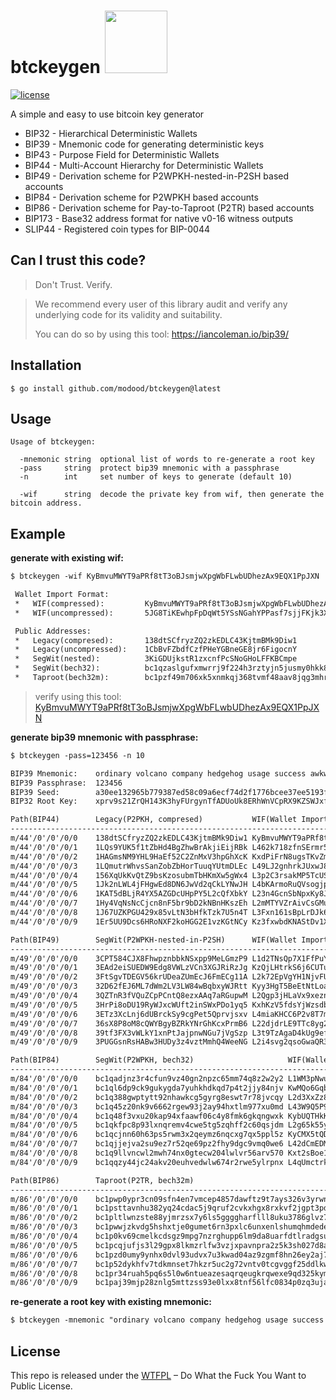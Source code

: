 btckeygen <img src="https://www.buybitcoinworldwide.com/img/segwit.png" width="100">
=========

[![license](https://img.shields.io/badge/license-WTFPL%20--%20Do%20What%20the%20Fuck%20You%20Want%20to%20Public%20License-green.svg)](https://github.com/modood/btckeygen/blob/master/LICENSE)

A simple and easy to use bitcoin key generator

*   BIP32 - Hierarchical Deterministic Wallets
*   BIP39 - Mnemonic code for generating deterministic keys
*   BIP43 - Purpose Field for Deterministic Wallets
*   BIP44 - Multi-Account Hierarchy for Deterministic Wallets
*   BIP49 - Derivation scheme for P2WPKH-nested-in-P2SH based accounts
*   BIP84 - Derivation scheme for P2WPKH based accounts
*   BIP86 - Derivation scheme for Pay-to-Taproot (P2TR) based accounts
*   BIP173 - Base32 address format for native v0-16 witness outputs
*   SLIP44 - Registered coin types for BIP-0044


Can I trust this code?
----------------------

> Don't Trust. Verify.

> We recommend every user of this library audit and verify any underlying code for its validity and suitability.
>
> You can do so by using this tool: https://iancoleman.io/bip39/

Installation
------------

```
$ go install github.com/modood/btckeygen@latest
```

Usage
-----

```
Usage of btckeygen:

  -mnemonic string  optional list of words to re-generate a root key
  -pass     string  protect bip39 mnemonic with a passphrase
  -n        int     set number of keys to generate (default 10)

  -wif      string  decode the private key from wif, then generate the bitcoin address.
```

Example
-------

**generate with existing wif:**

```txt
$ btckeygen -wif KyBmvuMWYT9aPRf8tT3oBJsmjwXpgWbFLwbUDhezAx9EQX1PpJXN

 Wallet Import Format:
 *   WIF(compressed):         KyBmvuMWYT9aPRf8tT3oBJsmjwXpgWbFLwbUDhezAx9EQX1PpJXN
 *   WIF(uncompressed):       5JG8TiKEwhpFpDqWt5YSsNGahYPPasf7sjjFKjk3XoUhCEUvBj4

 Public Addresses:
 *   Legacy(compresed):       138dtSCfryzZQ2zkEDLC43KjtmBMk9Diw1
 *   Legacy(uncompressed):    1CbBvFZbdfCzfPHeYGBneGE8jr6FigocnY
 *   SegWit(nested):          3KiGDUjkstR1zxcnfPcSNoGHoLFFKBCmpe
 *   SegWit(bech32):          bc1qzaslgufxmwrrj9f224h3rztyjn5jusmy0hkk8j
 *   Taproot(bech32m):        bc1pzf49m706xk5xnmkqj368tvmf48aav8jqg3mhr5ujdp79u8jcvx4s7scxzc
```

> verify using this tool: [KyBmvuMWYT9aPRf8tT3oBJsmjwXpgWbFLwbUDhezAx9EQX1PpJXN](https://privatekeys.pw/key/KyBmvuMWYT9aPRf8tT3oBJsmjwXpgWbFLwbUDhezAx9EQX1PpJXN)

**generate bip39 mnemonic with passphrase:**

```txt
$ btckeygen -pass=123456 -n 10

BIP39 Mnemonic:    ordinary volcano company hedgehog usage success awkward filter state energy wool point
BIP39 Passphrase:  123456
BIP39 Seed:        a30ee132965b779387ed58c09a6ecf74d2f1776bcee37ee5193f28b6747c94f31edf3514faf3b3c63fc788a0f33d97bc2f2fa8564f183d5168829d4af545b2fa
BIP32 Root Key:    xprv9s21ZrQH143K3hyFUrgynTfADUoUk8ERhWnVCpRX9KZSWJxfR87dwfuaYFMUC2N3HTQsPXA7hbEbGZSUzNok7siN5EVFvzStzoJmXNvKJJK

Path(BIP44)        Legacy(P2PKH, compresed)           WIF(Wallet Import Format)
----------------------------------------------------------------------------------------------------------
m/44'/0'/0'/0/0    138dtSCfryzZQ2zkEDLC43KjtmBMk9Diw1 KyBmvuMWYT9aPRf8tT3oBJsmjwXpgWbFLwbUDhezAx9EQX1PpJXN
m/44'/0'/0'/0/1    1LQs9YUK5f1tZbHd4BgZhwBrAkjiEijRBk L462k718zfnSErmr5N2z6nD5HiczeN5VRnpsbz7e3bKWCTCRAXrX
m/44'/0'/0'/0/2    1HAGmsNM9YHL9HaEf52C2ZnMxV3hpGhXcK KxdPiFrN8ugsTKvZmWsmEupmfTtZgHV7R7SAhNNiiEjdM8JYDvh3
m/44'/0'/0'/0/3    1LQmutrWhvsSanZobZbHorTuuqYUtmDLEc L49LJ2gnhrkJUxwJ8tzh6ZqL18Jf5vbU6Q9WwhcQL1wdGRuaiYvR
m/44'/0'/0'/0/4    156XqUkKvQtZ9bsKzosubmTbHKmXw5gWx4 L3p2C3rsakMP5TcUS5BMpxXdLu8fopCieKc6sdchundgg6VvRXan
m/44'/0'/0'/0/5    1Jk2nLWL4jFHgwEd8DN6JwVd2qCkLYNwJH L4bKArmoRuQVsogjpQMtS1fZQ1CJ3VH5GPMTJncYyXksukN3wm7A
m/44'/0'/0'/0/6    1KAT5dBLjR4YX5AZGDcUHpPY5L2cQfXbkY L23n4GcnSbNpxKy8Jq9iE3ec7xZgJ6o9RyRxivEwyE7ZwjX7Dfod
m/44'/0'/0'/0/7    1Hy4VqNsNcCjcn8nF5br9bD2kNBnHKszEh L2mMTYVZrAivCsGMuSxQAfdauXvbhfJLdFyC44MF5mTuat6mh5pn
m/44'/0'/0'/0/8    1J67UZKPGU429x85vLtN3bHfkTzk7U5n4T L3Fxn161sBpLrDJk6XUmmhYdJFdjwezZG4HKmWfqf5CMiwBCgMex
m/44'/0'/0'/0/9    1Er5UU9Dcs6HRoNXF2koHGG2E1vzKGtNCy Kz3fxwbdKNAStDv1XHQ5oHsZpY1BV7zGoMERM4yVfXd3aKsEWFHq

Path(BIP49)        SegWit(P2WPKH-nested-in-P2SH)      WIF(Wallet Import Format)
----------------------------------------------------------------------------------------------------------
m/49'/0'/0'/0/0    3CPT584CJX8FhwpznbbkNSxpp9MeLGmzP9 L1d2TNsQp7X1FfPuYVLVcrJC5YRZeyPVF9zdy8rk674mq3Ak5Cki
m/49'/0'/0'/0/1    3EAd2eiSUEDW9Edg8VWLzVCn3XGJRiRzJg KzQjLHtrkS6j6CUTucEY4NhkFwykC6mQCfM4BNmxajg6vx4SyAje
m/49'/0'/0'/0/2    3FtSgvTDEGV56krUDeaZUmEcJ6FmECg11A L2k72EpVgYH1NjvFUUWSa5F9ckvQXPpVwkeCqn7Q95Pg9jemDG14
m/49'/0'/0'/0/3    32D62fEJ6ML7dWm2LV3LW84wBqbxyWJRtt Kyy3HgT5BeEtNtLoaUXDSxE1sBfX5nP5usmxNnPs2TpMG45mWhaf
m/49'/0'/0'/0/4    3QZTnR3fVQuZCpPCntQ8ezxAAq7aRGupwM L2Qgp3jHLaVx9xeznG45trwxWkGRSd3KdRKEg9JzLwCjJ2eUing8
m/49'/0'/0'/0/5    3HrPi8oDU19RyWJxcWUft2inSWxPDo1yq5 KxhKzV5fdsYjWzsdbuCWCaRsaXcNC4xzVbuu3q8tqyvWZ1o3d4xX
m/49'/0'/0'/0/6    3ETz3XcLnj6dUBrckSy9cgPet5Qprvjsxv L4miaKHCC6P2v8T7mSXnePdem8WVZzCM2mpbcpry66sjNnRb7HTJ
m/49'/0'/0'/0/7    36sX8P8oM8cQWYBgyBZRkYNrGhKcxPrmB6 L22djdrLE9TTc8yg2qUqEc2tYt1LFEFubDXGMehq6nqyDzgzh9T6
m/49'/0'/0'/0/8    39tf3FX3vWLkY1xnPtJajpnwNGu7jVgSzp L3t9TzAgaD4kUg9efRm1a467Yuim9H4AD1FbN9zf7UyRhy9yZD9e
m/49'/0'/0'/0/9    3PUGGsnRsHABw3HUDy3z4vztMmhQ4WeeNG L2i4svg2qsoGwaQR3HZNBnbB7pQwZGsLKXYHhCgxroLx6YTKefHg

Path(BIP84)        SegWit(P2WPKH, bech32)                     WIF(Wallet Import Format)
------------------------------------------------------------------------------------------------------------------
m/84'/0'/0'/0/0    bc1qadjnz3r4cfun9vz40gn2npzc65mm74q8z2w2y2 L1WM3pNwupPP1pJ66jEN9fWZLgRwr9v2woSxxLPg18GKmAJnSDQ5
m/84'/0'/0'/0/1    bc1ql6dp9ck9gukygda7yuhkhdkqd7p4t2jjy84njv KwMQo6GqbWq1yCxgMbENkBu7p4P3prqueSZydrSRbFsA63mcxQUJ
m/84'/0'/0'/0/2    bc1q388gwptytt92nhawkcg5gyrg8eswt7r78jvcqy L2d3XxZz8dbeGNcHJG3VpzhtvV5s1CxkGKGcL1o85hcjkvMpiuUT
m/84'/0'/0'/0/3    bc1q45z20nk9v6662rgew93j2ay94hxtlm977xu0md L43W9Q5P9A3fGZdV3vzA7jjuGYB6auh68vLp3BzEzARtR9sxsKx1
m/84'/0'/0'/0/4    bc1q48f3vxu20kap94xfaawf06c4y8fmk6gkqngwxk KybUQTHkK8civ3bfKSSJwamzJTmnazJJfZPBK8fGD2mhCZ6zYCf1
m/84'/0'/0'/0/5    bc1qkfpc8p93lxnqremv4cwe5tg5zqhff2c60qsjdm L2g65k55yiDD35SdXhaYdE8inZgvRkr4MLMebWqusfB6gTS89FCX
m/84'/0'/0'/0/6    bc1qcjnn60h63ps5rwm3x2qeymz6nqcxg7qx5ppl5z KyCMX5tQDHCsibDhQ2j9NLaqcoD2Dsn6ozx6BCjsypMpVVZoxMDB
m/84'/0'/0'/0/7    bc1qjjejva2su9ez7r52qe69pz2fhy9dgc9vmq0we6 L42dCmEDMo7c1G5VAAfM1uJD51c43AgL6bn52npet51nRPhW8vwB
m/84'/0'/0'/0/8    bc1q9llvncwl2mwh74nx0gtecw204lwlvr56arv570 Kxt2sBoe1Y7sbvaehBoDDpBcDAMEQ9xcQNPpXGqJ4SydQG47QSZc
m/84'/0'/0'/0/9    bc1qqzy44jc24akv20euhvedwlw674r2rwe5ylrpnx L4qUmctrk6z6vbwH9CKPkRqu3SqRdeSySw9DchbADaHo3PcYuCHL

Path(BIP86)        Taproot(P2TR, bech32m)                                         WIF(Wallet Import Format)
--------------------------------------------------------------------------------------------------------------------------------------
m/86'/0'/0'/0/0    bc1pwp0ypr3cn09sfn4en7vmcep4857dawftz9t7ays326v3yrwnk06sfwew84 Kwtz3TpxuuWhJ7dqm4QBLNnY1qxcD9DodXZsyAoL4FCFUGRfdg6R
m/86'/0'/0'/0/1    bc1psttavnhu382yq24cdac5j9qruf2cvkxhgx8rxkvf2jgpt3pduuzspa2n2k Kzhyp2W2Nd13wkJbNRkd7FEEJ5rDALkq1HPfLgSfz53mRmZsBgNX
m/86'/0'/0'/0/2    bc1pltlwnzste88yjmrzsx7y6ls5ggggharflll8uku3786glvz73hnq0ps336 KzYxEXhja6R1QkLx43Zir5tfpdK1sLzvMguZELapLb5cUoqpEYGL
m/86'/0'/0'/0/3    bc1pwwjzkvdg5hshxtje0gumet6rn3pxlc6unxenlshumqhmdede0mfqk7gryh L57sF9zkbAKbztpkLYxKBZREqrdU6zStzatANekR4EpXpJbYXipV
m/86'/0'/0'/0/4    bc1p0kv69cmelkcdsgz9mpg7nzrghupp6lm9da8uarfdtlradgsufpxsf7vwdl L3DuXn97eQt7CfRxNc1NHEkieBkMbdbWhnKHEGJHDRqrPkehH8WM
m/86'/0'/0'/0/5    bc1pcqjufjs3l29gpx8lkmzrlfw3vzjxpavnpra2z5k3sh027d8azhuqhxakks L4wm3MBugbGphX8WX5Ta71uNzvsQprLGg6DNZ7werGVKhnGtVg65
m/86'/0'/0'/0/6    bc1pzd0umy9ynhx0dvl93udvx7u3kwad04az9zgmf8hn26ey2aj7zngqhds47l L54RbQi8C5eQdLWL5VBB8KqV5tCXNXJjrzvgUxdZBFgW4TeDLKxQ
m/86'/0'/0'/0/7    bc1p52dykhfv7tdkmnset7hkzr5uc2g72vntv0tcgvggf25ddlkweu6s5e7299 L1LG9HoB6Z1a23nqdYsWLk4oxzh5U49StqN3STXf4cjX3tWvCeGu
m/86'/0'/0'/0/8    bc1pr34ruah5pq6s5l0w6ntueazesaqrqeugkrqwexe9qd325kyma2hsgw3knw Kxf3oR9dquE7PNUaVbbn4yA7E1mrmFzY8A9Md6pNrcdfS8UjW52K
m/86'/0'/0'/0/9    bc1paj39mjp28znlg5mttzss93e0lxx8tnf56lfc0834p0zq3ujaw2hq7zcmkr Kx45eoQxLmjFsCRuYcAe5crTcdiNgcWiqDTTFaiWUmrqgZ8UH64a

```

**re-generate a root key with existing mnemonic:**

```txt
$ btckeygen -mnemonic "ordinary volcano company hedgehog usage success awkward filter state energy wool point" -pass=123456
```

License
-------

This repo is released under the [WTFPL](http://www.wtfpl.net/) – Do What the Fuck You Want to Public License.

